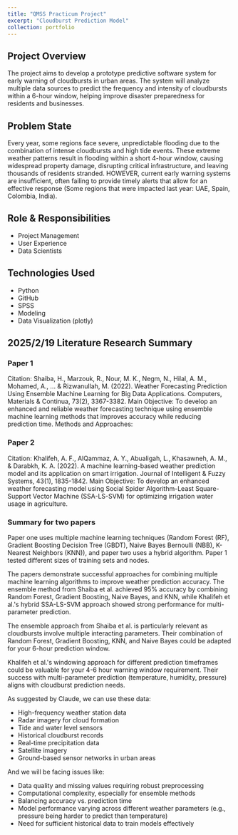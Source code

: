 ```yaml
---
title: "QMSS Practicum Project"
excerpt: "Cloudburst Prediction Model"
collection: portfolio
---
```


## Project Overview
The project aims to develop a prototype predictive software system for early warning of cloudbursts in urban areas. The system will analyze multiple data sources to predict the frequency and intensity of  cloudbursts within a 6-hour window, helping improve disaster preparedness for residents and businesses.

## Problem State
Every year, some regions face severe, unpredictable flooding due to the combination of intense cloudbursts and high tide events. These extreme weather patterns result in flooding within a short 4-hour window, causing widespread property damage, disrupting critical infrastructure, and leaving thousands of residents stranded. HOWEVER, current early warning systems are insufficient, often failing to provide timely alerts that allow for an effective response (Some regions that were impacted last year: UAE, Spain, Colombia, India).

## Role & Responsibilities
- Project Management
- User Experience
- Data Scientists

## Technologies Used
- Python
- GitHub
- SPSS
- Modeling
- Data Visualization (plotly)

## 2025/2/19 Literature Research Summary
### Paper 1 ###
Citation: Shaiba, H., Marzouk, R., Nour, M. K., Negm, N., Hilal, A. M., Mohamed, A., ... & Rizwanullah, M. (2022). Weather Forecasting Prediction Using Ensemble Machine Learning for Big Data Applications. Computers, Materials & Continua, 73(2), 3367-3382.
Main Objective: To develop an enhanced and reliable weather forecasting technique using ensemble machine learning methods that improves accuracy while reducing prediction time.
Methods and Approaches:

### Paper 2 ###
Citation: Khalifeh, A. F., AlQammaz, A. Y., Abualigah, L., Khasawneh, A. M., & Darabkh, K. A. (2022). A machine learning-based weather prediction model and its application on smart irrigation. Journal of Intelligent & Fuzzy Systems, 43(1), 1835-1842.
Main Objective: To develop an enhanced weather forecasting model using Social Spider Algorithm-Least Square-Support Vector Machine (SSA-LS-SVM) for optimizing irrigation water usage in agriculture.

### Summary for two papers ###
Paper one uses multiple machine learning techniques (Random Forest (RF), Gradient Boosting Decision Tree (GBDT), Naive Bayes Bernoulli (NBB), K-Nearest Neighbors (KNN)), and paper two uses a hybrid algorithm. Paper 1 tested different sizes of training sets and nodes.

The papers demonstrate successful approaches for combining multiple machine learning algorithms to improve weather prediction accuracy. The ensemble method from Shaiba et al. achieved 95% accuracy by combining Random Forest, Gradient Boosting, Naive Bayes, and KNN, while Khalifeh et al.'s hybrid SSA-LS-SVM approach showed strong performance for multi-parameter prediction.

The ensemble approach from Shaiba et al. is particularly relevant as cloudbursts involve multiple interacting parameters. Their combination of Random Forest, Gradient Boosting, KNN, and Naive Bayes could be adapted for your 6-hour prediction window.

Khalifeh et al.'s windowing approach for different prediction timeframes could be valuable for your 4-6 hour warning window requirement. Their success with multi-parameter prediction (temperature, humidity, pressure) aligns with cloudburst prediction needs.

As suggested by Claude, we can use these data:
- High-frequency weather station data
- Radar imagery for cloud formation
- Tide and water level sensors
- Historical cloudburst records
- Real-time precipitation data
- Satellite imagery
- Ground-based sensor networks in urban areas

And we will be facing issues like:
- Data quality and missing values requiring robust preprocessing
- Computational complexity, especially for ensemble methods
- Balancing accuracy vs. prediction time
- Model performance varying across different weather parameters (e.g., pressure being harder to predict than temperature)
- Need for sufficient historical data to train models effectively
